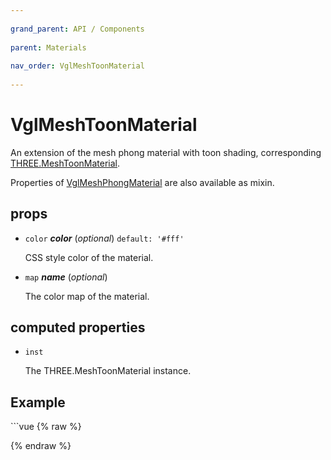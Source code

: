 ```yaml
---
          
grand_parent: API / Components
          
parent: Materials
          
nav_order: VglMeshToonMaterial
          
---
```

# VglMeshToonMaterial 

An extension of the mesh phong material with toon shading,
corresponding [THREE.MeshToonMaterial](https://threejs.org/docs/index.html#api/materials/MeshToonMaterial).

Properties of [VglMeshPhongMaterial](vgl-mesh-phong-material) are also available as mixin. 

## props 

- `color` ***color*** (*optional*) `default: '#fff'` 

  CSS style color of the material. 

- `map` ***name*** (*optional*) 

  The color map of the material. 

## computed properties 

- `inst` 

  The THREE.MeshToonMaterial instance. 


## Example
              
<div class="code-example"><div class="max-width-1-2">
                <vgl-mesh-toon-material-example class="aspect-1618-1000"></vgl-mesh-toon-material-example>
              
</div></div>
```vue
{% raw %}<template>
  <div>
    <vgl-renderer
      antialias
      camera="camera"
      scene="scene"
    >
      <vgl-scene name="scene">
        <vgl-torus-knot-geometry name="geo" />
        <vgl-mesh-toon-material
          name="mat"
          :color="`rgb(${r}, ${g}, ${b})`"
        />
        <vgl-mesh
          geometry="geo"
          material="mat"
        />
        <vgl-ambient-light intensity="0.5" />
        <vgl-directional-light
          position="0 2 1"
          intensity="0.5"
        />
      </vgl-scene>
      <vgl-perspective-camera
        orbit-position="5 1 0.5"
        name="camera"
      />
    </vgl-renderer>

    <aside class="control-panel">
      <section>
        <h3>Color</h3>
        <label>R<input
          v-model="r"
          type="range"
          max="255"
        ></label>
        <label>G<input
          v-model="g"
          type="range"
          max="255"
        ></label>
        <label>B<input
          v-model="b"
          type="range"
          max="255"
        ></label>
      </section>
    </aside>
  </div>
</template>

<script>
export default {
  data: () => ({
    r: 255,
    g: 255,
    b: 255,
  }),
};
</script>
{% endraw %}
```